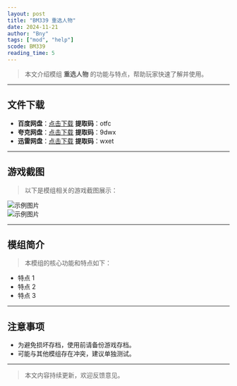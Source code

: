 ```yaml
---
layout: post
title: "BM339 重选人物"
date: 2024-11-21
author: "Bny"
tags: ["mod", "help"]
scode: BM339
reading_time: 5
---
```


> 本文介绍模组 **重选人物** 的功能与特点，帮助玩家快速了解并使用。

---





## 文件下载
- **百度网盘**：[点击下载](https://pan.baidu.com/s/1K6QpUsIbRvt_s--y0FzTqQ?pwd=otfc)  **提取码**：otfc  
- **夸克网盘**：[点击下载](https://pan.quark.cn/s/040db10d88ee?pwd=9dwx)  **提取码**：9dwx  
- **迅雷网盘**：[点击下载](https://pan.xunlei.com/s/VOCCbV-KbGWPPUUdfuCFPcQbA1?pwd=wxet)  **提取码**：wxet  

---

## 游戏截图
> 以下是模组相关的游戏截图展示：

![示例图片](https://example.com/screenshot1.jpg)  
![示例图片](https://example.com/screenshot2.jpg)

---

## 模组简介
> 本模组的核心功能和特点如下：
- 特点 1
- 特点 2
- 特点 3

---

## 注意事项
- 为避免损坏存档，使用前请备份游戏存档。
- 可能与其他模组存在冲突，建议单独测试。

---

> 本文内容持续更新，欢迎反馈意见。
